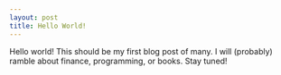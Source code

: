 ```yaml
---
layout: post
title: Hello World!
---
```


Hello world! This should be my first blog post of many. I will (probably) ramble about finance, programming, or books. Stay tuned!